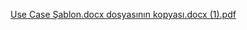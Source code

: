 
[Use Case Şablon.docx dosyasının kopyası.docx (1).pdf](https://github.com/user-attachments/files/19463475/Use.Case.Sablon.docx.dosyasinin.kopyasi.docx.1.pdf)
